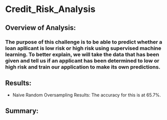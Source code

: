 # Credit_Risk_Analysis
## Overview of Analysis:
### The purpose of this challenge is to be able to predict whether a loan apllicant is low risk or high risk using supervised machine learning. To better explain, we will take the data that has been given and tell us if an applicant has been determined to low or high risk and train our application to make its own predictions.
## Results:
* Naive Random Oversampling Results: The accuracy for this is at 65.7%.
## Summary:
###
